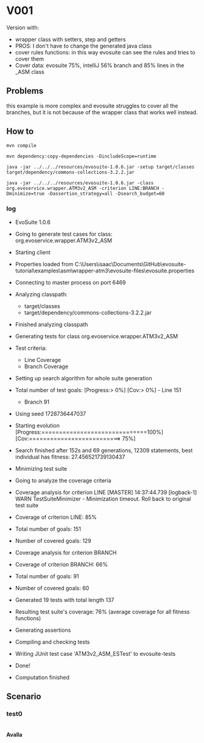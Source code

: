 # V001

Version with:
- wrapper class with setters, step and getters
- PROS: I don't have to change the generated java class
- cover rules functions: in this way evosuite can see the rules and tries to cover them
- Cover data: evosuite 75%, intelliJ 56% branch and 85% lines in the _ASM class

## Problems
this example is more complex and evosuite struggles to cover all the branches, 
but it is not because of the wrapper class that works well instead.

## How to
```shell
mvn compile
```
```shell
mvn dependency:copy-dependencies -DincludeScope=runtime
```
```shell
java -jar ../../../resources/evosuite-1.0.6.jar -setup target/classes target/dependency/commons-collections-3.2.2.jar
```
```shell
java -jar ../../../resources/evosuite-1.0.6.jar -class org.evoservice.wrapper.ATM3v2_ASM -criterion LINE:BRANCH -Dminimize=true -Dassertion_strategy=all -Dsearch_budget=60
```

### log
* EvoSuite 1.0.6
* Going to generate test cases for class: org.evoservice.wrapper.ATM3v2_ASM
* Starting client
* Properties loaded from C:\Users\isaac\Documents\GitHub\evosuite-tutorial\examples\asm\wrapper-atm3\evosuite-files\evosuite.properties
* Connecting to master process on port 6469
* Analyzing classpath:
  - target/classes
  - target/dependency/commons-collections-3.2.2.jar
* Finished analyzing classpath
* Generating tests for class org.evoservice.wrapper.ATM3v2_ASM
* Test criteria:
  - Line Coverage
  - Branch Coverage
* Setting up search algorithm for whole suite generation
* Total number of test goals:
  [Progress:>                             0%] [Cov:>                                  0%]  - Line 151
  - Branch 91
* Using seed 1728736447037
* Starting evolution
  [Progress:==============================100%] [Cov:==========================>        75%]
* Search finished after 152s and 69 generations, 12309 statements, best individual has fitness: 27.456521739130437
* Minimizing test suite
* Going to analyze the coverage criteria
* Coverage analysis for criterion LINE
  [MASTER] 14:37:44.739 [logback-1] WARN  TestSuiteMinimizer - Minimization timeout. Roll back to original test suite
* Coverage of criterion LINE: 85%
* Total number of goals: 151
* Number of covered goals: 129
* Coverage analysis for criterion BRANCH
* Coverage of criterion BRANCH: 66%
* Total number of goals: 91
* Number of covered goals: 60
* Generated 19 tests with total length 137
* Resulting test suite's coverage: 76% (average coverage for all fitness functions)
* Generating assertions
* Compiling and checking tests
* Writing JUnit test case 'ATM3v2_ASM_ESTest' to evosuite-tests
* Done!

* Computation finished

## Scenario
### test0
```
```
#### Avalla
```
```
